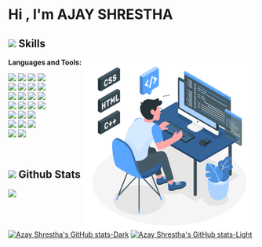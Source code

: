 
<h1>
  <b>Hi , I'm AJAY SHRESTHA</b>
</h1>
<!-- Profile Visits
<img src="https://profile-counter.glitch.me/ajayshrestha47/count.svg"> -->

## <img src="https://media2.giphy.com/media/QssGEmpkyEOhBCb7e1/giphy.gif?cid=ecf05e47a0n3gi1bfqntqmob8g9aid1oyj2wr3ds3mg700bl&rid=giphy.gif" width ="25"><b> Skills</b>
<!-- <img src="https://user-images.githubusercontent.com/73097560/115834477-dbab4500-a447-11eb-908a-139a6edaec5c.gif"><br><br> -->
**Languages and Tools:**
<picture> <img align="right" src="https://github.com/0xAbdulKhalid/0xAbdulKhalid/raw/main/assets/mdImages/programming.svg" width="350px"></picture>

<p>
  <code><img width="10%" src="https://www.vectorlogo.zone/logos/w3_html5/w3_html5-ar21.svg"></code>
  <code><img width="10%" src="https://www.vectorlogo.zone/logos/w3_css/w3_css-ar21.svg"></code>
  <code><img width="10%" src="https://www.vectorlogo.zone/logos/jquery/jquery-ar21.svg"></code>
  <code><img width="10%" src="https://www.vectorlogo.zone/logos/getbootstrap/getbootstrap-ar21.svg"></code>
  <br>
  <code><img width="10%" src="https://www.vectorlogo.zone/logos/python/python-ar21.svg"></code>
  <code><img width="10%" src="https://www.vectorlogo.zone/logos/djangoproject/djangoproject-ar21.svg"></code>
  <code><img width="10%" src="https://www.vectorlogo.zone/logos/php/php-ar21.svg"></code>
  <code><img width="10%" src="https://www.vectorlogo.zone/logos/laravel/laravel-ar21.svg"></code>
  <br />
  <code><img width="10%" src="https://www.vectorlogo.zone/logos/javascript/javascript-ar21.svg"></code>
  <code><img width="10%" src="https://www.vectorlogo.zone/logos/vuejs/vuejs-ar21.svg"></code>
  <code><img width="10%" src="https://www.vectorlogo.zone/logos/nuxtjs/nuxtjs-ar21.svg"></code>
  <code><img width="10%" src="https://www.vectorlogo.zone/logos/tailwindcss/tailwindcss-ar21.svg"></code>
  <br />
  <code><img width="10%" src="https://www.vectorlogo.zone/logos/docker/docker-ar21.svg"></code>
  <code><img width="10%" src="https://www.vectorlogo.zone/logos/amazon_aws/amazon_aws-ar21.svg"></code>
  <code><img width="10%" src="https://www.vectorlogo.zone/logos/cloudflare/cloudflare-ar21.svg"></code>
  <code><img width="10%" src="https://www.vectorlogo.zone/logos/nginx/nginx-ar21.svg"></code>
  <br />
  <code><img width="10%" src="https://www.vectorlogo.zone/logos/mysql/mysql-ar21.svg"></code>
  <code><img width="10%" src="https://www.vectorlogo.zone/logos/postgresql/postgresql-ar21.svg"></code>
  <code><img width="10%" src="https://www.vectorlogo.zone/logos/redis/redis-ar21.svg"></code>
   <br />
  <code><img width="10%" src="https://www.vectorlogo.zone/logos/github/github-ar21.svg"></code>
  <code><img width="10%" src="https://www.vectorlogo.zone/logos/atlassian_jira/atlassian_jira-ar21.svg"></code>
  <code><img width="10%" src="https://www.vectorlogo.zone/logos/sentryio/sentryio-ar21.svg"></code>
  <br />
  <code><img width="10%" src="https://www.vectorlogo.zone/logos/google_analytics/google_analytics-ar21.svg"></code>
  <code><img width="10%" src="https://www.vectorlogo.zone/logos/google_ads/google_ads-ar21.svg"></code>
</p>
<br />

## <img src="https://media.giphy.com/media/iY8CRBdQXODJSCERIr/giphy.gif" width="35"><b> Github Stats </b>
<div align="left">
<img align="left" src="https://github-readme-stats.vercel.app/api/top-langs/?username=ajayshrestha47&theme=default" />
  
[![Azay Shrestha's GitHub stats-Dark](https://github-readme-stats.vercel.app/api?username=ajayshrestha47&show_icons=true&theme=dark#gh-dark-mode-only)](https://github.com/anuraghazra/github-readme-stats#gh-dark-mode-only)
[![Azay Shrestha's GitHub stats-Light](https://github-readme-stats.vercel.app/api?username=ajayshrestha47&show_icons=true&theme=default#gh-light-mode-only)](https://github.com/anuraghazra/github-readme-stats#gh-light-mode-only)

</div>

